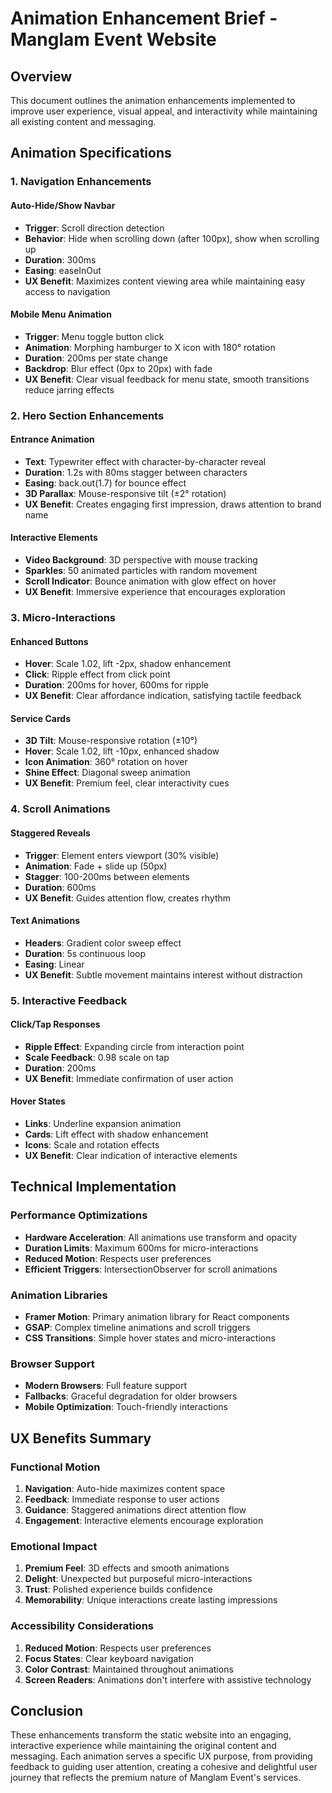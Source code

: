# Animation Enhancement Brief - Manglam Event Website

## Overview
This document outlines the animation enhancements implemented to improve user experience, visual appeal, and interactivity while maintaining all existing content and messaging.

## Animation Specifications

### 1. Navigation Enhancements

#### Auto-Hide/Show Navbar
- **Trigger**: Scroll direction detection
- **Behavior**: Hide when scrolling down (after 100px), show when scrolling up
- **Duration**: 300ms
- **Easing**: easeInOut
- **UX Benefit**: Maximizes content viewing area while maintaining easy access to navigation

#### Mobile Menu Animation
- **Trigger**: Menu toggle button click
- **Animation**: Morphing hamburger to X icon with 180° rotation
- **Duration**: 200ms per state change
- **Backdrop**: Blur effect (0px to 20px) with fade
- **UX Benefit**: Clear visual feedback for menu state, smooth transitions reduce jarring effects

### 2. Hero Section Enhancements

#### Entrance Animation
- **Text**: Typewriter effect with character-by-character reveal
- **Duration**: 1.2s with 80ms stagger between characters
- **Easing**: back.out(1.7) for bounce effect
- **3D Parallax**: Mouse-responsive tilt (±2° rotation)
- **UX Benefit**: Creates engaging first impression, draws attention to brand name

#### Interactive Elements
- **Video Background**: 3D perspective with mouse tracking
- **Sparkles**: 50 animated particles with random movement
- **Scroll Indicator**: Bounce animation with glow effect on hover
- **UX Benefit**: Immersive experience that encourages exploration

### 3. Micro-Interactions

#### Enhanced Buttons
- **Hover**: Scale 1.02, lift -2px, shadow enhancement
- **Click**: Ripple effect from click point
- **Duration**: 200ms for hover, 600ms for ripple
- **UX Benefit**: Clear affordance indication, satisfying tactile feedback

#### Service Cards
- **3D Tilt**: Mouse-responsive rotation (±10°)
- **Hover**: Scale 1.02, lift -10px, enhanced shadow
- **Icon Animation**: 360° rotation on hover
- **Shine Effect**: Diagonal sweep animation
- **UX Benefit**: Premium feel, clear interactivity cues

### 4. Scroll Animations

#### Staggered Reveals
- **Trigger**: Element enters viewport (30% visible)
- **Animation**: Fade + slide up (50px)
- **Stagger**: 100-200ms between elements
- **Duration**: 600ms
- **UX Benefit**: Guides attention flow, creates rhythm

#### Text Animations
- **Headers**: Gradient color sweep effect
- **Duration**: 5s continuous loop
- **Easing**: Linear
- **UX Benefit**: Subtle movement maintains interest without distraction

### 5. Interactive Feedback

#### Click/Tap Responses
- **Ripple Effect**: Expanding circle from interaction point
- **Scale Feedback**: 0.98 scale on tap
- **Duration**: 200ms
- **UX Benefit**: Immediate confirmation of user action

#### Hover States
- **Links**: Underline expansion animation
- **Cards**: Lift effect with shadow enhancement
- **Icons**: Scale and rotation effects
- **UX Benefit**: Clear indication of interactive elements

## Technical Implementation

### Performance Optimizations
- **Hardware Acceleration**: All animations use transform and opacity
- **Duration Limits**: Maximum 600ms for micro-interactions
- **Reduced Motion**: Respects user preferences
- **Efficient Triggers**: IntersectionObserver for scroll animations

### Animation Libraries
- **Framer Motion**: Primary animation library for React components
- **GSAP**: Complex timeline animations and scroll triggers
- **CSS Transitions**: Simple hover states and micro-interactions

### Browser Support
- **Modern Browsers**: Full feature support
- **Fallbacks**: Graceful degradation for older browsers
- **Mobile Optimization**: Touch-friendly interactions

## UX Benefits Summary

### Functional Motion
1. **Navigation**: Auto-hide maximizes content space
2. **Feedback**: Immediate response to user actions
3. **Guidance**: Staggered animations direct attention flow
4. **Engagement**: Interactive elements encourage exploration

### Emotional Impact
1. **Premium Feel**: 3D effects and smooth animations
2. **Delight**: Unexpected but purposeful micro-interactions
3. **Trust**: Polished experience builds confidence
4. **Memorability**: Unique interactions create lasting impressions

### Accessibility Considerations
1. **Reduced Motion**: Respects user preferences
2. **Focus States**: Clear keyboard navigation
3. **Color Contrast**: Maintained throughout animations
4. **Screen Readers**: Animations don't interfere with assistive technology

## Conclusion

These enhancements transform the static website into an engaging, interactive experience while maintaining the original content and messaging. Each animation serves a specific UX purpose, from providing feedback to guiding user attention, creating a cohesive and delightful user journey that reflects the premium nature of Manglam Event's services.